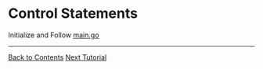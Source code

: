 # Control Statements

Initialize and Follow [main.go](./main.go)


---
[Back to Contents](../../Readme.md)
[Next Tutorial](../16tut/index.md)